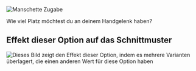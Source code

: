![Manschette Zugabe](cuffease.svg)

Wie viel Platz möchtest du an deinem Handgelenk haben?

## Effekt dieser Option auf das Schnittmuster

![Dieses Bild zeigt den Effekt dieser Option, indem es mehrere Varianten überlagert, die einen anderen Wert für diese Option haben](sven_cuffease_sample.svg "Effekt dieser Option auf das Schnittmuster")
